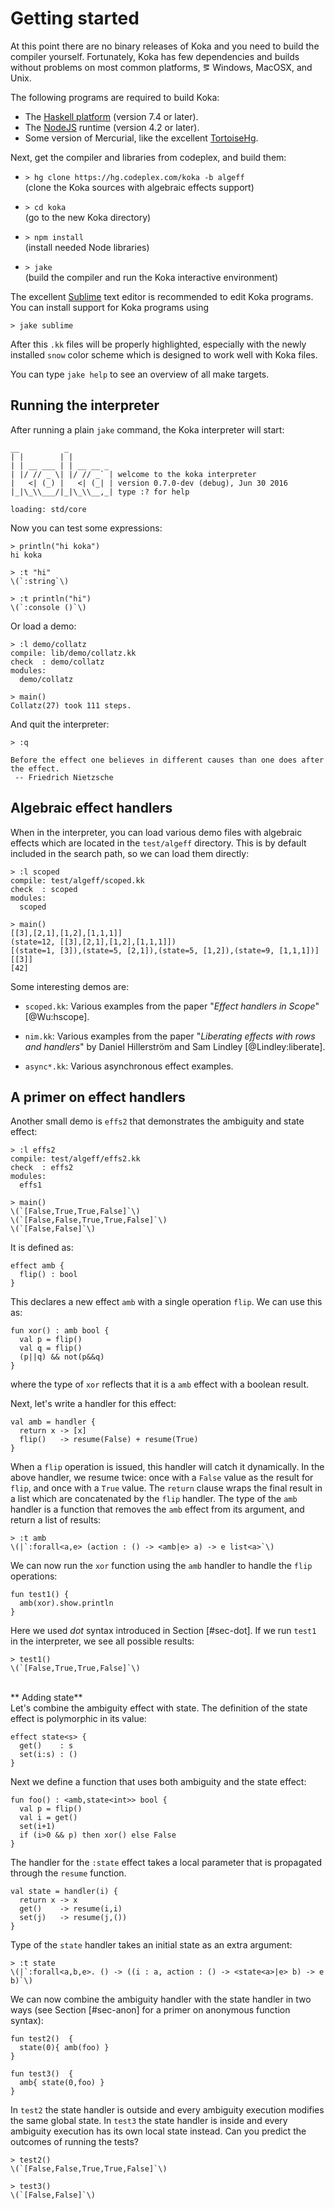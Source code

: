 # Getting started

At this point there are no binary releases of Koka and you need to build
the compiler yourself. Fortunately, Koka has few dependencies and builds
without problems on most common platforms, &eg; Windows, MacOSX, and
Unix.

The following programs are required to build Koka:

* The [Haskell platform](http://www.haskell.org/platform) (version 7.4 or later).
* The [NodeJS](http://nodejs.org) runtime (version 4.2 or later).
* Some version of Mercurial, like the excellent [TortoiseHg](http://tortoisehg.bitbucket.org/download).

Next, get the compiler and libraries from codeplex, and build them: 

* ``> hg clone https://hg.codeplex.com/koka -b algeff``\
  (clone the Koka sources with algebraic effects support)

* ``> cd koka``\
  (go to the new Koka directory) 

* ``> npm install``\
  (install needed Node libraries) 

* ``> jake``\
  (build the compiler and run the Koka interactive environment)


The excellent [Sublime](http://www.sublimetext.com) text editor is recommended
to edit Koka programs. You can install support for Koka programs using

    > jake sublime

After this ``.kk`` files will be properly highlighted, especially
with the newly installed ``snow`` color scheme which is designed to
work well with Koka files.

You can type ``jake help`` to see an overview of all make targets.


## Running the interpreter

After running a plain ``jake`` command, the Koka interpreter will start:
````
__          _
| |        | |
| | __ ___ | | __ __ _
| |/ // _ \| |/ // _` | welcome to the koka interpreter
|   <| (_) |   <| (_| | version 0.7.0-dev (debug), Jun 30 2016
|_|\_\\___/|_|\_\\__,_| type :? for help

loading: std/core
````
Now you can test some expressions:

    > println("hi koka")
    hi koka

    > :t "hi"
    \(`:string`\)

    > :t println("hi")
    \(`:console ()`\)

Or load a demo:

    > :l demo/collatz
    compile: lib/demo/collatz.kk
    check  : demo/collatz
    modules:
      demo/collatz

    > main()
    Collatz(27) took 111 steps.

And quit the interpreter:

    > :q

    Before the effect one believes in different causes than one does after the effect.
     -- Friedrich Nietzsche

## Algebraic effect handlers

When in the interpreter, you can load various demo files with algebraic 
effects which are located in the ``test/algeff`` directory. This is by default
included in the search path, so we can load them directly:
    
    > :l scoped
    compile: test/algeff/scoped.kk
    check  : scoped
    modules:
      scoped
    
    > main()
    [[3],[2,1],[1,2],[1,1,1]]
    (state=12, [[3],[2,1],[1,2],[1,1,1]])
    [(state=1, [3]),(state=5, [2,1]),(state=5, [1,2]),(state=9, [1,1,1])]
    [[3]]
    [42]

Some interesting demos are:

* ``scoped.kk``: Various examples from the paper "_Effect handlers in Scope_"
  [@Wu:hscope].

* ``nim.kk``: Various examples from the paper "_Liberating effects with rows and handlers_"
  by Daniel Hillerstr&ouml;m and Sam Lindley [@Lindley:liberate].

* ``async*.kk``: Various asynchronous effect examples.

## A primer on effect handlers

Another small demo is ``effs2`` that demonstrates the ambiguity
and state effect:

    > :l effs2
    compile: test/algeff/effs2.kk
    check  : effs2
    modules:
      effs1
    
    > main()
    \(`[False,True,True,False]`\)
    \(`[False,False,True,True,False]`\)
    \(`[False,False]`\)

It is defined as:

```
effect amb {
  flip() : bool
}
```
This declares a new effect `amb` with a single operation `flip`.
We can use this as:
```
fun xor() : amb bool {
  val p = flip()
  val q = flip()
  (p||q) && not(p&&q)
}
```
where the type of `xor` reflects that it is a `amb` effect with
a boolean result.

Next, let's write a handler for this effect:
```
val amb = handler {
  return x -> [x]
  flip()   -> resume(False) + resume(True)
}
```
When a `flip` operation is issued, this handler will catch it
dynamically. In the above handler, we resume twice: once with a `False`
value as the result for `flip`, and once with a `True` value. The
`return` clause wraps the final result in a list which are concatenated
by the `flip` handler. The type of the `amb` handler is a function that
removes the `amb` effect from its argument, and return a list of results:

    > :t amb
    \(|`:forall<a,e> (action : () -> <amb|e> a) -> e list<a>`\)

We can now run the `xor` function using the `amb` handler to 
handle the `flip` operations:

```
fun test1() {
  amb(xor).show.println
}
```
Here we used _dot_ syntax introduced in Section [#sec-dot]. If we run
`test1` in the interpreter, we see all possible results:

    > test1()
    \(`[False,True,True,False]`\)

\
** Adding state**\
Let's combine the ambiguity effect with state. The definition
of the state effect is polymorphic in its value:
```
effect state<s> {
  get()    : s
  set(i:s) : ()
}
```
Next we define a function that uses both ambiguity and the state
effect:
```
fun foo() : <amb,state<int>> bool {
  val p = flip() 
  val i = get()
  set(i+1)
  if (i>0 && p) then xor() else False
}
```
The handler for the `:state` effect takes a local parameter that
is propagated through the `resume` function. 
```
val state = handler(i) {
  return x -> x
  get()    -> resume(i,i)
  set(j)   -> resume(j,())
}
```
Type of the `state` handler takes an initial state as an extra argument:

    > :t state
    \(|`:forall<a,b,e>. () -> ((i : a, action : () -> <state<a>|e> b) -> e b)`\)

We can now combine the ambiguity handler with the state handler in
two ways (see Section [#sec-anon] for a primer on anonymous function syntax):
```
fun test2()  {
  state(0){ amb(foo) }
}

fun test3()  {
  amb{ state(0,foo) }
}
```
In `test2` the state handler is outside and every ambiguity execution
modifies the same global state. In `test3` the state handler is inside
and every ambiguity execution has its own local state instead. Can you
predict the outcomes of running the tests?

    > test2()
    \(`[False,False,True,True,False]`\)
    
    > test3()
    \(`[False,False]`\)
